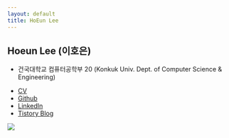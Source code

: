 ```yaml
---
layout: default
title: HoEun Lee
---
```


## Hoeun Lee (이호은)
* 건국대학교 컴퓨터공학부 20 (Konkuk Univ. Dept. of Computer Science & Engineering)

- [CV](https://github.com/leehe228/leehe228/blob/main/CV_HoeunLee.pdf)
- [Github](https://github.com/leehe228)
- [LinkedIn](https://www.linkedin.com/in/leehe228/)
- [Tistory Blog](https://deepdeepit.tistory.com)

<div>
<a href="https://hits.seeyoufarm.com">
<img src="https://hits.seeyoufarm.com/api/count/incr/badge.svg?url=https://dmslab-konkuk.github.io/people/HoEunLee/%2Fhitcounter&count_bg=%2379C83D&title_bg=%23555555&icon=&icon_color=%23E7E7E7&title=hits&edge_flat=false"/></a>
</div>
